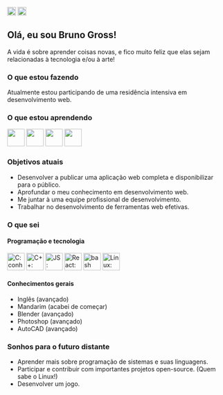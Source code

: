 <span><a href="https://github.com/bvgross/bvgross/blob/main/README.pt-br.md"><img alt="Static Badge" src="https://img.shields.io/badge/pt%2Fbr-blue?style=for-the-badge" style="height: 20px"></a>
<a href="https://github.com/bvgross"><img alt="Static Badge" src="https://img.shields.io/badge/en-red?style=for-the-badge" style="height: 20px"></a></span>


## Olá, eu sou Bruno Gross! 
A vida é sobre aprender coisas novas, e fico muito feliz que elas sejam relacionadas à tecnologia e/ou à arte!

### O que estou fazendo
Atualmente estou participando de uma residência intensiva em desenvolvimento web.

### O que estou aprendendo 
<p>
  <img src="https://cdn.jsdelivr.net/gh/devicons/devicon/icons/postgresql/postgresql-original.svg" width="40"/>
  <img src="https://cdn.jsdelivr.net/gh/devicons/devicon/icons/java/java-original.svg" width="40"/>
  <img src="https://cdn.jsdelivr.net/gh/devicons/devicon/icons/javascript/javascript-original.svg" width="40"/>
  <img src="https://cdn.jsdelivr.net/gh/devicons/devicon/icons/react/react-original.svg" width="40"/>
</p>

### Objetivos atuais
- Desenvolver a publicar uma aplicação web completa e disponibilizar para o público.
- Aprofundar o meu conhecimento em desenvolvimento web.
- Me juntar à uma equipe profissional de desenvolvimento.
- Trabalhar no desenvolvimento de ferramentas web efetivas.

### O que sei
#### Programação e tecnologia
<p>
  <img src="https://cdn.jsdelivr.net/gh/devicons/devicon/icons/c/c-original.svg" width="40" title="C: conhecimento básico"/>
  <img src="https://cdn.jsdelivr.net/gh/devicons/devicon/icons/cplusplus/cplusplus-original.svg" width="40" title="C++: conhecimento básico"/>
  <img src="https://cdn.jsdelivr.net/gh/devicons/devicon/icons/javascript/javascript-original.svg" width="40" title="JS: conhecimento intermediário"/>
  <img src="https://cdn.jsdelivr.net/gh/devicons/devicon/icons/react/react-original.svg" width="40" title="React: conhecimento básico"/>
  <img src="https://cdn.jsdelivr.net/gh/devicons/devicon/icons/bash/bash-original.svg" width="40" title="bash scripting: conhecimento básico"/>
  <img src="https://cdn.jsdelivr.net/gh/devicons/devicon/icons/linux/linux-original.svg" width="40" title="Linux: conhecimento intermediário"/>
</p>

#### Conhecimentos gerais
- Inglês (avançado)
- Mandarim (acabei de começar)
- Blender (avançado)
- Photoshop (avançado)
- AutoCAD (avançado)

### Sonhos para o futuro distante
- Aprender mais sobre programação de sistemas e suas linguagens.
- Participar e contribuir com importantes projetos open-source. (Quem sabe o Linux!)
- Desenvolver um jogo.
